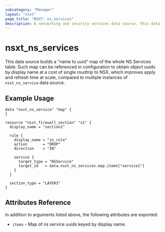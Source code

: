 ```yaml
---
subcategory: "Manager"
layout: "nsxt"
page_title: "NSXT: ns_services"
description: A networking and security services data source. This data source builds "display name to id" map representation of the whole table.
---
```


# nsxt_ns_services

This data source builds a "name to uuid" map of the whole NS Services table. Such map can be referenced in configuration to obtain object uuids by display name at a cost of single roudtrip to NSX, which improves apply and refresh
time at scale, compared to multiple instances of `nsxt_ns_service` data source.

## Example Usage

```hcl
data "nsxt_ns_service" "map" {
}

resource "nsxt_firewall_section" "s1" {
  display_name = "section1"

  rule {
    display_name = "in_rule"
    action       = "DROP"
    direction    = "IN"

    service {
      target_type = "NSService"
      target_id   = data.nsxt_ns_services.map.items["service1"]
    }
  }

  section_type = "LAYER3"
}

```

## Attributes Reference

In addition to arguments listed above, the following attributes are exported:

* `items` - Map of ns service uuids keyed by display name.

